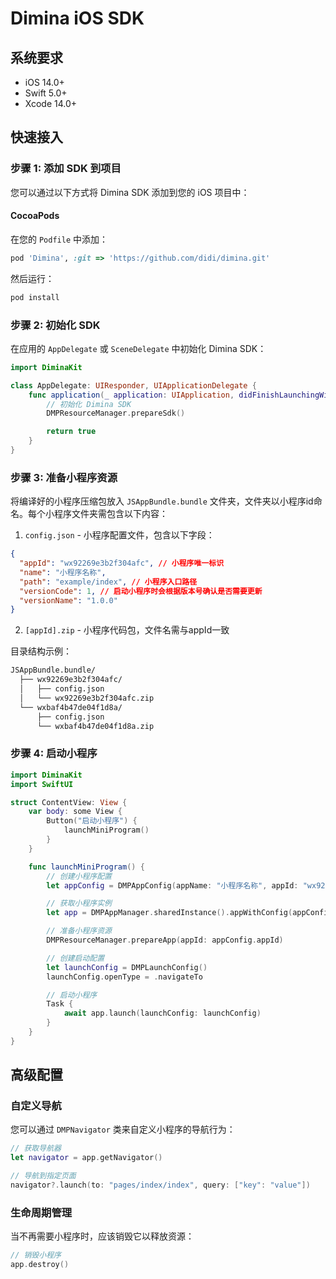 # Dimina iOS SDK

## 系统要求

- iOS 14.0+
- Swift 5.0+
- Xcode 14.0+

## 快速接入

### 步骤 1: 添加 SDK 到项目

您可以通过以下方式将 Dimina SDK 添加到您的 iOS 项目中：

#### CocoaPods

在您的 `Podfile` 中添加：

```ruby
pod 'Dimina', :git => 'https://github.com/didi/dimina.git'
```

然后运行：

```bash
pod install
```

### 步骤 2: 初始化 SDK

在应用的 `AppDelegate` 或 `SceneDelegate` 中初始化 Dimina SDK：

```swift
import DiminaKit

class AppDelegate: UIResponder, UIApplicationDelegate {
    func application(_ application: UIApplication, didFinishLaunchingWithOptions launchOptions: [UIApplication.LaunchOptionsKey: Any]?) -> Bool {
        // 初始化 Dimina SDK
        DMPResourceManager.prepareSdk()

        return true
    }
}
```

### 步骤 3: 准备小程序资源

将编译好的小程序压缩包放入 `JSAppBundle.bundle` 文件夹，文件夹以小程序id命名。每个小程序文件夹需包含以下内容：

1. `config.json` - 小程序配置文件，包含以下字段：

```json
{
  "appId": "wx92269e3b2f304afc", // 小程序唯一标识
  "name": "小程序名称",
  "path": "example/index", // 小程序入口路径
  "versionCode": 1, // 启动小程序时会根据版本号确认是否需要更新
  "versionName": "1.0.0"
}
```

2. `[appId].zip` - 小程序代码包，文件名需与appId一致

目录结构示例：

```txt
JSAppBundle.bundle/
  ├── wx92269e3b2f304afc/
  │   ├── config.json
  │   └── wx92269e3b2f304afc.zip
  └── wxbaf4b47de04f1d8a/
      ├── config.json
      └── wxbaf4b47de04f1d8a.zip
```

### 步骤 4: 启动小程序

```swift
import DiminaKit
import SwiftUI

struct ContentView: View {
    var body: some View {
        Button("启动小程序") {
            launchMiniProgram()
        }
    }

    func launchMiniProgram() {
        // 创建小程序配置
        let appConfig = DMPAppConfig(appName: "小程序名称", appId: "wx92269e3b2f304afc")

        // 获取小程序实例
        let app = DMPAppManager.sharedInstance().appWithConfig(appConfig: appConfig)

        // 准备小程序资源
        DMPResourceManager.prepareApp(appId: appConfig.appId)

        // 创建启动配置
        let launchConfig = DMPLaunchConfig()
        launchConfig.openType = .navigateTo

        // 启动小程序
        Task {
            await app.launch(launchConfig: launchConfig)
        }
    }
}
```

## 高级配置

### 自定义导航

您可以通过 `DMPNavigator` 类来自定义小程序的导航行为：

```swift
// 获取导航器
let navigator = app.getNavigator()

// 导航到指定页面
navigator?.launch(to: "pages/index/index", query: ["key": "value"])
```

### 生命周期管理

当不再需要小程序时，应该销毁它以释放资源：

```swift
// 销毁小程序
app.destroy()
```
